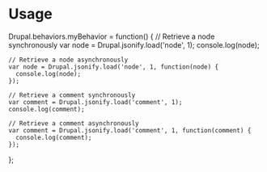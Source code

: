 # Usage

  Drupal.behaviors.myBehavior = function() {
    // Retrieve a node synchronously
    var node = Drupal.jsonify.load('node', 1);
    console.log(node);
    
    // Retrieve a node asynchronously
    var node = Drupal.jsonify.load('node', 1, function(node) {
      console.log(node);
    });
    
    // Retrieve a comment synchronously
    var comment = Drupal.jsonify.load('comment', 1);
    console.log(comment);
    
    // Retrieve a comment asynchronously
    var comment = Drupal.jsonify.load('comment', 1, function(comment) {
      console.log(comment);
    });
  };